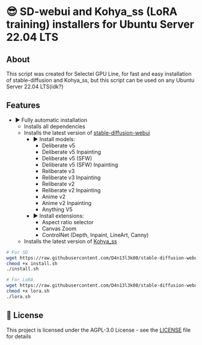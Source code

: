 # 😎 SD-webui and Kohya_ss (LoRA training) installers for Ubuntu Server 22.04 LTS

## About

This script was created for Selectel GPU Line, for fast and easy installation of stable-diffusion and Kohya_ss, but this script can be used on any Ubuntu Server 22.04 LTS(idk?)

## Features

* ▶️ Fully automatic installation
  * Installs all dependencies
  * Installs the latest version of [stable-diffusion-webui](/install.sh)
    * ▶️ Install models:
      * Deliberate v5
      * Deliberate v5 Inpainting
      * Deliberate v5 (SFW)
      * Deliberate v5 (SFW) Inpainting
      * Reliberate v3
      * Reliberate v3 Inpainting
      * Reliberate v2
      * Reliberate v2 Inpainting
      * Anime v2
      * Anime v2 Inpainting
      * Anything V5
    * ▶️ Install extensions:
      * Aspect ratio selector
      * Canvas Zoom
      * ControlNet (Depth, Inpaint, LineArt, Canny)
  * Installs the latest version of [Kohya_ss](/lora.sh)

```bash
# For SD
wget https://raw.githubusercontent.com/D4n13l3k00/stable-diffusion-webui-installer/master/install.sh
chmod +x install.sh
./install.sh

# For LoRA
wget https://raw.githubusercontent.com/D4n13l3k00/stable-diffusion-webui-installer/master/lora.sh
chmod +x lora.sh
./lora.sh
```

## 📝 License

This project is licensed under the AGPL-3.0 License - see the [LICENSE](LICENSE) file for details
